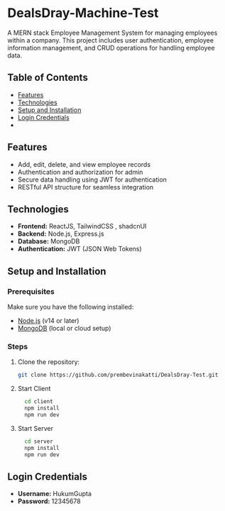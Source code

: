 # DealsDray-Machine-Test

A MERN stack Employee Management System for managing employees within a company. This project includes user authentication, employee information management, and CRUD operations for handling employee data.

## Table of Contents

- [Features](#features)
- [Technologies](#technologies)
- [Setup and Installation](#setup-and-installation)
- [Login Credentials](#login-credentials)
- 
## Features

- Add, edit, delete, and view employee records
- Authentication and authorization for admin
- Secure data handling using JWT for authentication
- RESTful API structure for seamless integration

## Technologies

- **Frontend:** ReactJS, TailwindCSS , shadcnUI
- **Backend:** Node.js, Express.js
- **Database:** MongoDB
- **Authentication:** JWT (JSON Web Tokens)

## Setup and Installation

### Prerequisites

Make sure you have the following installed:

- [Node.js](https://nodejs.org/) (v14 or later)
- [MongoDB](https://www.mongodb.com/) (local or cloud setup)

### Steps

1. Clone the repository:

   ```bash
   git clone https://github.com/prembevinakatti/DealsDray-Test.git

2. Start Client
   ```bash
     cd client
     npm install
     npm run dev
   
3. Start Server
   ```bash
     cd server
     npm install
     npm run dev
   
## Login Credentials

- **Username:** HukumGupta
- **Password:** 12345678




